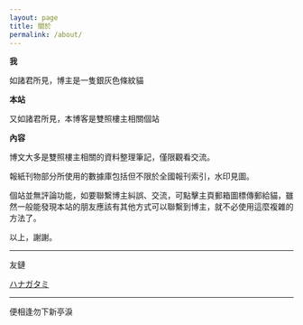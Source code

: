 ```yaml
---
layout: page
title: 關於
permalink: /about/
---
```



**我** 

如諸君所見，博主是一隻銀灰色條紋貓

**本站**

又如諸君所見，本博客是雙照樓主相關個站

**內容**

博文大多是雙照樓主相關的資料整理筆記，僅限觀看交流。

報紙刊物部分所使用的數據庫包括但不限於全國報刊索引，水印見圖。

個站並無評論功能，如要聯繫博主糾誤、交流，可點擊主頁郵箱圖標傳郵給貓，雖然一般能發現本站的朋友應該有其他方式可以聯繫到博主，就不必使用這麼複雜的方法了。

以上，謝謝。



* * *

友鏈

[ハナガタミ](https://kanransya.github.io/nami-jetcoaster/about/)


* * *

便相逢勿下新亭淚
